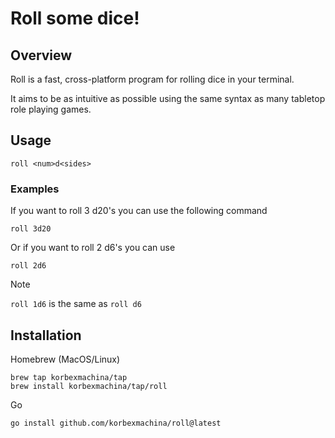 # Roll some dice!

## Overview

Roll is a fast, cross-platform program for rolling dice in your terminal.

It aims to be as intuitive as possible using the same syntax as many tabletop role playing games.

## Usage

```
roll <num>d<sides>
```

### Examples

If you want to roll 3 d20's you can use the following command

```
roll 3d20
```

Or if you want to roll 2 d6's you can use

```
roll 2d6
```

> [!note]
> `roll 1d6` is the same as `roll d6`

## Installation

Homebrew (MacOS/Linux)

```
brew tap korbexmachina/tap
brew install korbexmachina/tap/roll
```

Go

```
go install github.com/korbexmachina/roll@latest
```
